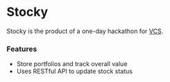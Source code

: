 # Stocky

Stocky is the product of a one-day hackathon for [VCS](www.vikingcodeschool.com).

### Features

* Store portfolios and track overall value
* Uses RESTful API to update stock status 
